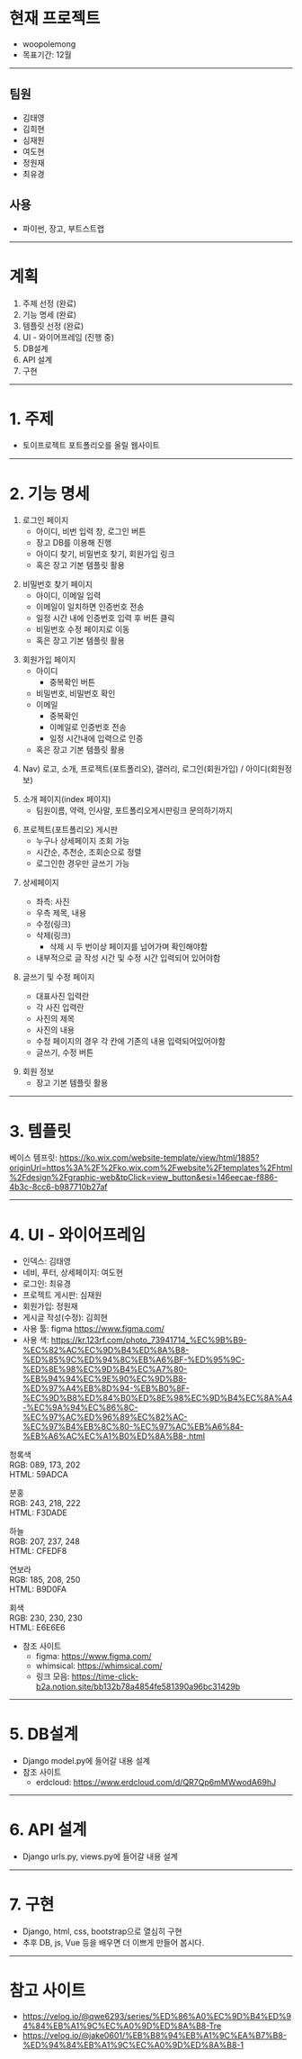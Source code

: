 # 현재 프로젝트
- woopolemong
- 목표기간: 12월
---
## 팀원
- 김태영
- 김희현
- 심재원
- 여도현
- 정원재
- 최유경
## 사용 
- 파이썬, 장고, 부트스트랩
---
# 계획
1. 주제 선정 (완료)
2. 기능 명세 (완료)
3. 템플릿 선정 (완료)
4. UI - 와이어프레임 (진행 중)
5. DB설계
6. API 설계
7. 구현
---

# 1. 주제
- 토이프로젝트 포트폴리오를 올릴 웹사이트
<p></p>

---
# 2. 기능 명세
1. 로그인 페이지
    - 아이디, 비번 입력 창, 로그인 버튼
    - 장고 DB를 이용해 진행
    - 아이디 찾기, 비밀번호 찾기, 회원가입 링크
    - 혹은 장고 기본 템플릿 활용
<p></p>

2. 비밀번호 찾기 페이지
    - 아이디, 이메일 입력
    - 이메일이 일치하면 인증번호 전송
    - 일정 시간 내에 인증번호 입력 후 버튼 클릭
    - 비밀번호 수정 페이지로 이동
    - 혹은 장고 기본 템플릿 활용
<p></p>

3. 회원가입 페이지
    - 아이디
        - 중복확인 버튼
    - 비밀번호, 비밀번호 확인
    - 이메일
        - 중복확인
        - 이메일로 인증번호 전송
        - 일정 시간내에 입력으로 인증
    - 혹은 장고 기본 템플릿 활용
<p></p>

4. Nav) 로고, 소개, 프로젝트(포트폴리오), 갤러리, 로그인(회원가입) / 아이디(회원정보)
<p></p>

5. 소개 페이지(index 페이지)
    - 팀원이름, 약력, 인사말, 포트폴리오게시판링크 문의하기까지
<p></p>

6. 프로젝트(포트폴리오) 게시판
    - 누구나 상세페이지 조회 가능
    - 시간순, 추천순, 조회순으로 정렬
    - 로그인한 경우만 글쓰기 가능
<p></p>

7. 상세페이지
    - 좌측: 사진
    - 우측 제목, 내용
    - 수정(링크)
    - 삭제(링크)
        - 삭제 시 두 번이상 페이지를 넘어가며 확인해야함
    - 내부적으로 글 작성 시간 및 수정 시간 입력되어 있어야함

8. 글쓰기 및 수정 페이지
    - 대표사진 입력란
    - 각 사진 입력란
    - 사진의 제목
    - 사진의 내용
    - 수정 페이지의 경우 각 칸에 기존의 내용 입력되어있어야함
    - 글쓰기, 수정 버튼
<p></p>

9. 회원 정보
    - 장고 기본 템플릿 활용

---
# 3. 템플릿
베이스 템프릿:
https://ko.wix.com/website-template/view/html/1885?originUrl=https%3A%2F%2Fko.wix.com%2Fwebsite%2Ftemplates%2Fhtml%2Fdesign%2Fgraphic-web&tpClick=view_button&esi=146eecae-f886-4b3c-8cc6-b987710b27af

---
# 4. UI - 와이어프레임
- 인덱스: 김태영
- 네비, 푸터, 상세페이지: 여도현
- 로그인: 최유경
- 프로젝트 게시판: 심재원
- 회원가입: 정원재
- 게시글 작성(수정): 김희현
- 사용 툴: figma https://www.figma.com/
- 사용 색: https://kr.123rf.com/photo_73941714_%EC%9B%B9-%EC%82%AC%EC%9D%B4%ED%8A%B8-%ED%85%9C%ED%94%8C%EB%A6%BF-%ED%95%9C-%ED%8E%98%EC%9D%B4%EC%A7%80-%EB%94%94%EC%9E%90%EC%9D%B8-%ED%97%A4%EB%8D%94-%EB%B0%8F-%EC%9D%B8%ED%84%B0%ED%8E%98%EC%9D%B4%EC%8A%A4-%EC%9A%94%EC%86%8C-%EC%97%AC%ED%96%89%EC%82%AC-%EC%97%B4%EB%8C%80-%EC%97%AC%EB%A6%84-%EB%A6%AC%EC%A1%B0%ED%8A%B8-.html

청록색  
RGB: 089, 173, 202  
HTML: 59ADCA  

분홍  
RGB: 243, 218, 222  
HTML: F3DADE  

하늘  
RGB: 207, 237, 248  
HTML: CFEDF8  

연보라  
RGB: 185, 208, 250  
HTML: B9D0FA  

회색  
RGB: 230, 230, 230  
HTML: E6E6E6  

<p></p>

- 참조 사이트
    - figma: https://www.figma.com/
    - whimsical: https://whimsical.com/
    - 링크 모음: https://time-click-b2a.notion.site/bb132b78a4854fe581390a96bc31429b
---
# 5. DB설계
- Django model.py에 들어갈 내용 설계
- 참조 사이트
    - erdcloud: https://www.erdcloud.com/d/QR7Qp6mMWwodA69hJ
---
# 6. API 설계
- Django urls.py, views.py에 들어갈 내용 설계
---
# 7. 구현
- Django, html, css, bootstrap으로 열심히 구현
- 추후 DB, js, Vue 등을 배우면 더 이쁘게 만들어 봅시다.


---
# 참고 사이트
- https://velog.io/@qwe6293/series/%ED%86%A0%EC%9D%B4%ED%94%84%EB%A1%9C%EC%A0%9D%ED%8A%B8-Tre
- https://velog.io/@jake0601/%EB%B8%94%EB%A1%9C%EA%B7%B8-%ED%94%84%EB%A1%9C%EC%A0%9D%ED%8A%B8-1
